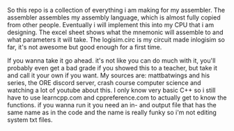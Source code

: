 So this repo is a collection of everything i am making for my assembler. 
The assembler assembles my assembly language, which is almost fully copied from other people. 
Eventually i will implement this into my CPU that i am designing.
The excel sheet shows what the mnemonic will assemble to and what parameters it will take.
The logisim.circ is my circuit made inlogisim so far, it's not awesome but good enough for a first time.

If you wanna take it go ahead. it's not like you can do much with it, you'll probably even get a bad grade if you showed this to a teacher, but take it and call it your own if you want.
My sources are: mattbatwings and his series, the ORE discord server, crash course computer science and watching a lot of youtube about this.
I only know very basic C++ so i still have to use learncpp.com and cppreference.com to actually get to know the functions.
if you wanna run it you need an in- and output file that has the same name as in the code and the name is really funky so i'm not editing system txt files.
